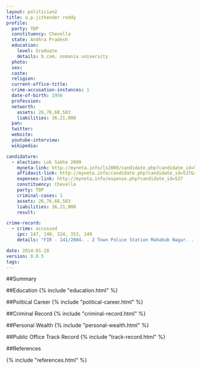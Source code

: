 ```yaml
---
layout: politician2
title: a.p.jithender reddy
profile: 
  party: TDP
  constituency: Chevella
  state: Andhra Pradesh
  education: 
    level: Graduate
    details: b.com, osmania university
  photo: 
  sex: 
  caste: 
  religion: 
  current-office-title: 
  crime-accusation-instances: 1
  date-of-birth: 1956
  profession: 
  networth: 
    assets: 26,76,68,583
    liabilities: 36,21,000
  pan: 
  twitter: 
  website: 
  youtube-interview: 
  wikipedia: 

candidature: 
  - election: Lok Sabha 2009
    myneta-link: http://myneta.info/ls2009/candidate.php?candidate_id=537
    affidavit-link: http://myneta.info/candidate.php?candidate_id=537&scan=original
    expenses-link: http://myneta.info/expense.php?candidate_id=537
    constituency: Chevella 
    party: TDP
    criminal-cases: 1
    assets: 26,76,68,583
    liabilities: 36,21,000
    result:  

crime-record: 
  - crime: accussed
    ipc: 147, 148, 324, 353, 149
    details: "FIR - 141/2004. . 2 Town Police Station Mahabub Nagar. . Andhra Pradesh. . . . CC No 742/2005 JFCM Mahabub Nagar, Date of court cognizance - 31-08-2005" 

date: 2014-01-28
version: 0.0.5
tags: 
---
```

##Summary


##Education
{% include "education.html" %}


##Political Career
{% include "political-career.html" %}


##Criminal Record
{% include "criminal-record.html" %}


##Personal Wealth
{% include "personal-wealth.html" %}


##Public Office Track Record
{% include "track-record.html" %}


##References


{% include "references.html" %}